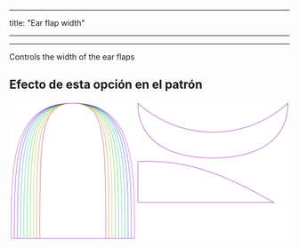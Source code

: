 - - -
title: "Ear flap width"
- - -

---

Controls the width of the ear flaps

## Efecto de esta opción en el patrón

![Esta imagen muestra el efecto de esta opción superponiendo varias variantes que tienen un valor diferente para esta opción](holmes_earwidth_sample.svg "Efecto de esta opción en el patrón")
